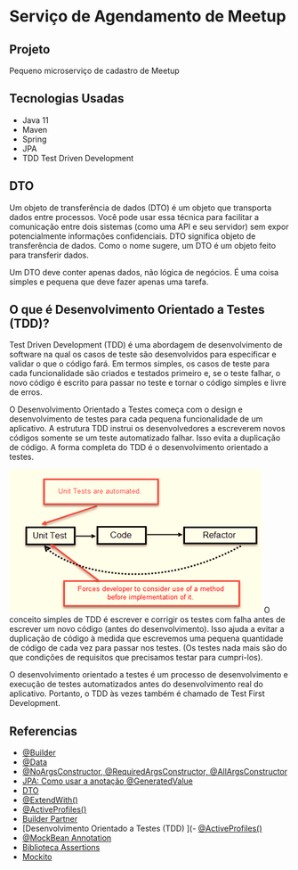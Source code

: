 # Serviço de Agendamento de Meetup

## Projeto

Pequeno microserviço de cadastro de Meetup

## Tecnologias Usadas

- Java 11
- Maven
- Spring
- JPA
- TDD Test Driven Development

## DTO

Um objeto de transferência de dados (DTO) é um objeto que transporta dados entre processos. Você pode usar essa técnica
para facilitar a comunicação entre dois sistemas (como uma API e seu servidor) sem expor potencialmente informações 
confidenciais.
DTO significa objeto de transferência de dados. Como o nome sugere, um DTO é um objeto feito para transferir dados.

Um DTO deve conter apenas dados, não lógica de negócios. É uma coisa simples e pequena que deve fazer apenas uma tarefa.


## O que é Desenvolvimento Orientado a Testes (TDD)?
Test Driven Development (TDD) é uma abordagem de desenvolvimento de software na qual os casos de teste são desenvolvidos 
para especificar e validar o que o código fará. Em termos simples, os casos de teste para cada funcionalidade são criados
e testados primeiro e, se o teste falhar, o novo código é escrito para passar no teste e tornar o código simples e 
livre de erros.

O Desenvolvimento Orientado a Testes começa com o design e desenvolvimento de testes para cada pequena funcionalidade 
de um aplicativo. A estrutura TDD instrui os desenvolvedores a escreverem novos códigos somente se um teste automatizado
falhar. Isso evita a duplicação de código. A forma completa do TDD é o desenvolvimento orientado a testes.

![img.png](img.png)
O conceito simples de TDD é escrever e corrigir os testes com falha antes de escrever um novo código (antes do 
desenvolvimento). Isso ajuda a evitar a duplicação de código à medida que escrevemos uma pequena quantidade de código de
cada vez para passar nos testes. (Os testes nada mais são do que condições de requisitos que precisamos testar para 
cumpri-los).

O desenvolvimento orientado a testes é um processo de desenvolvimento e execução de testes automatizados antes do 
desenvolvimento real do aplicativo. Portanto, o TDD às vezes também é chamado de Test First Development.
## Referencias

- [@Builder](https://projectlombok.org/features/Builder)
- [@Data](https://projectlombok.org/features/Data)
- [@NoArgsConstructor, @RequiredArgsConstructor, @AllArgsConstructor](https://projectlombok.org/features/constructor)
- [JPA: Como usar a anotação @GeneratedValue](https://www.devmedia.com.br/jpa-como-usar-a-anotacao-generatedvalue/38592#generated)
- [DTO](https://www.okta.com/identity-101/dto/)
- [@ExtendWith()](https://junit.org/junit5/docs/5.1.1/api/org/junit/jupiter/api/extension/ExtendWith.html)
- [@ActiveProfiles()](https://www.baeldung.com/spring-profiles)
- [Builder Partner](https://www.baeldung.com/spring-profiles)
- [Desenvolvimento Orientado a Testes (TDD) ](- [@ActiveProfiles()](https://www.guru99.com/test-driven-development.html)
- [@MockBean Annotation](https://www.baeldung.com/java-spring-mockito-mock-mockbean#spring-boots-mockbean-annotation)
- [Biblioteca Assertions](https://joel-costigliola.github.io/assertj/)
- [Mockito](https://site.mockito.org/)